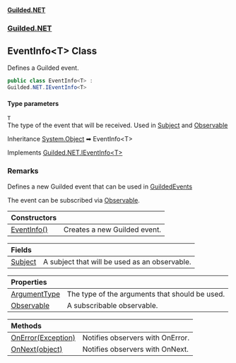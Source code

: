 
#### [Guilded.NET](Guilded_NET 'Guilded_NET')
### [Guilded.NET](Guilded_NET#Guilded_NET 'Guilded.NET')
## EventInfo&lt;T&gt; Class
Defines a Guilded event.  
```csharp
public class EventInfo<T> :
Guilded.NET.IEventInfo<T>
```

#### Type parameters
<a name='Guilded_NET_EventInfo_T__T'></a>
`T`  
The type of the event that will be received. Used in [Subject](EventInfo_T__Subject 'Guilded.NET.EventInfo&lt;T&gt;.Subject') and [Observable](EventInfo_T__Observable 'Guilded.NET.EventInfo&lt;T&gt;.Observable')
  

Inheritance [System.Object](https://docs.microsoft.com/en-us/dotnet/api/System.Object 'System.Object') &#x27A1; EventInfo&lt;T&gt;  

Implements [Guilded.NET.IEventInfo&lt;](IEventInfo_T_ 'Guilded.NET.IEventInfo&lt;T&gt;')[T](EventInfo_T_#Guilded_NET_EventInfo_T__T 'Guilded.NET.EventInfo&lt;T&gt;.T')[&gt;](IEventInfo_T_ 'Guilded.NET.IEventInfo&lt;T&gt;')  
### Remarks
Defines a new Guilded event that can be used in [GuildedEvents](AbstractGuildedClient_GuildedEvents 'Guilded.NET.AbstractGuildedClient.GuildedEvents')



The event can be subscribed via [Observable](EventInfo_T__Observable 'Guilded.NET.EventInfo&lt;T&gt;.Observable').

| Constructors | |
| :--- | :--- |
| [EventInfo()](EventInfo_T__EventInfo() 'Guilded.NET.EventInfo&lt;T&gt;.EventInfo()') | Creates a new Guilded event.<br/> |

| Fields | |
| :--- | :--- |
| [Subject](EventInfo_T__Subject 'Guilded.NET.EventInfo&lt;T&gt;.Subject') | A subject that will be used as an observable.<br/> |

| Properties | |
| :--- | :--- |
| [ArgumentType](EventInfo_T__ArgumentType 'Guilded.NET.EventInfo&lt;T&gt;.ArgumentType') | The type of the arguments that should be used.<br/> |
| [Observable](EventInfo_T__Observable 'Guilded.NET.EventInfo&lt;T&gt;.Observable') | A subscribable observable.<br/> |

| Methods | |
| :--- | :--- |
| [OnError(Exception)](EventInfo_T__OnError(Exception) 'Guilded.NET.EventInfo&lt;T&gt;.OnError(System.Exception)') | Notifies observers with OnError.<br/> |
| [OnNext(object)](EventInfo_T__OnNext(object) 'Guilded.NET.EventInfo&lt;T&gt;.OnNext(object)') | Notifies observers with OnNext.<br/> |
